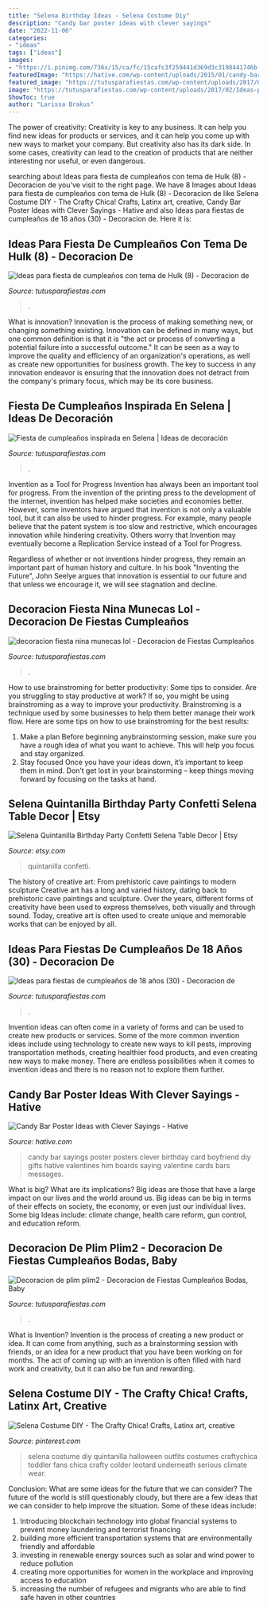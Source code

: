```yaml
---
title: "Selena Birthday Ideas - Selena Costume Diy"
description: "Candy bar poster ideas with clever sayings"
date: "2022-11-06"
categories:
- "ideas"
tags: ["ideas"]
images:
- "https://i.pinimg.com/736x/15/ca/fc/15cafc3f259441d369d3c3198441746b--selena-costume-fans.jpg"
featuredImage: "https://hative.com/wp-content/uploads/2015/01/candy-bar-sayings/7-candy-bar-saying-ideas.jpg"
featured_image: "https://tutusparafiestas.com/wp-content/uploads/2017/02/Ideas-para-fiestas-de-cumpleaños-de-18-años-30.jpg"
image: "https://tutusparafiestas.com/wp-content/uploads/2017/02/Ideas-para-fiesta-de-cumpleaños-con-tema-de-Hulk-8.jpg"
ShowToc: true
author: "Larissa Brakus"
---
```



The power of creativity:
Creativity is key to any business. It can help you find new ideas for products or services, and it can help you come up with new ways to market your company. But creativity also has its dark side. In some cases, creativity can lead to the creation of products that are neither interesting nor useful, or even dangerous.

	

		
searching about Ideas para fiesta de cumpleaños con tema de Hulk (8) - Decoracion de you've visit to the right page. We have 8 Images about Ideas para fiesta de cumpleaños con tema de Hulk (8) - Decoracion de like Selena Costume DIY - The Crafty Chica! Crafts, Latinx art, creative, Candy Bar Poster Ideas with Clever Sayings - Hative and also Ideas para fiestas de cumpleaños de 18 años (30) - Decoracion de. Here it is:
		
    
## Ideas Para Fiesta De Cumpleaños Con Tema De Hulk (8) - Decoracion De

<img loading=lazy src="https://tutusparafiestas.com/wp-content/uploads/2017/02/Ideas-para-fiesta-de-cumpleaños-con-tema-de-Hulk-8.jpg" onerror="this.onerror=null;this.src='https://tse2.mm.bing.net/th?id=OIP.Wn4rRcJITMHdS7skJJuFiQDYEg&amp;pid=15.1';" alt="Ideas para fiesta de cumpleaños con tema de Hulk (8) - Decoracion de">

_Source: tutusparafiestas.com_

>. 

	

What is innovation?
Innovation is the process of making something new, or changing something existing. Innovation can be defined in many ways, but one common definition is that it is "the act or process of converting a potential failure into a successful outcome." 
It can be seen as a way to improve the quality and efficiency of an organization's operations, as well as create new opportunities for business growth. 
The key to success in any innovation endeavor is ensuring that the innovation does not detract from the company's primary focus, which may be its core business.

    
## Fiesta De Cumpleaños Inspirada En Selena | Ideas De Decoración

<img loading=lazy src="https://tutusparafiestas.com/wp-content/uploads/2017/11/fiesta-de-cumpleanos-inspirada-en-selena-14.jpg" onerror="this.onerror=null;this.src='https://tse3.mm.bing.net/th?id=OIP.ywsaICErs2kXjDN3BAOe7AAAAA&amp;pid=15.1';" alt="Fiesta de cumpleaños inspirada en Selena | Ideas de decoración">

_Source: tutusparafiestas.com_

>. 

	

Invention as a Tool for Progress
Invention has always been an important tool for progress. From the invention of the printing press to the development of the internet, invention has helped make societies and economies better. 
However, some inventors have argued that invention is not only a valuable tool, but it can also be used to hinder progress. For example, many people believe that the patent system is too slow and restrictive, which encourages innovation while hindering creativity. Others worry that Invention may eventually become a Replication Service instead of a Tool for Progress.

Regardless of whether or not inventions hinder progress, they remain an important part of human history and culture. In his book "Inventing the Future", John Seelye argues that innovation is essential to our future and that unless we encourage it, we will see stagnation and decline.

    
## Decoracion Fiesta Nina Munecas Lol - Decoracion De Fiestas Cumpleaños

<img loading=lazy src="https://tutusparafiestas.com/wp-content/uploads/2018/01/img_1085.jpg" onerror="this.onerror=null;this.src='https://tse4.mm.bing.net/th?id=OIP.af0fA7AmDcoGavJxNNCNpwHaLG&amp;pid=15.1';" alt="decoracion fiesta nina munecas lol - Decoracion de Fiestas Cumpleaños">

_Source: tutusparafiestas.com_

>. 

	

How to use brainstroming for better productivity: Some tips to consider.
Are you struggling to stay productive at work? If so, you might be using brainstroming as a way to improve your productivity. Brainstroming is a technique used by some businesses to help them better manage their work flow. Here are some tips on how to use brainstroming for the best results: 
1) Make a plan 
Before beginning anybrainstorming session, make sure you have a rough idea of what you want to achieve. This will help you focus and stay organized. 
2) Stay focused 
Once you have your ideas down, it’s important to keep them in mind. Don’t get lost in your brainstorming – keep things moving forward by focusing on the tasks at hand.

    
## Selena Quintanilla Birthday Party Confetti Selena Table Decor | Etsy

<img loading=lazy src="https://i.etsystatic.com/15345700/r/il/28fe25/2779108709/il_794xN.2779108709_gr84.jpg" onerror="this.onerror=null;this.src='https://tse3.mm.bing.net/th?id=OIP.bUQXQ4cMEN9FOqgTPqD_DQHaJ4&amp;pid=15.1';" alt="Selena Quintanilla Birthday Party Confetti Selena Table Decor | Etsy">

_Source: etsy.com_

>quintanilla confetti. 

	

The history of creative art: From prehistoric cave paintings to modern sculpture
Creative art has a long and varied history, dating back to prehistoric cave paintings and sculpture. Over the years, different forms of creativity have been used to express themselves, both visually and through sound. Today, creative art is often used to create unique and memorable works that can be enjoyed by all.

    
## Ideas Para Fiestas De Cumpleaños De 18 Años (30) - Decoracion De

<img loading=lazy src="https://tutusparafiestas.com/wp-content/uploads/2017/02/Ideas-para-fiestas-de-cumpleaños-de-18-años-30.jpg" onerror="this.onerror=null;this.src='https://tse4.mm.bing.net/th?id=OIP.U2cEhD0xRGoiPW1eojNgQgHaJ6&amp;pid=15.1';" alt="Ideas para fiestas de cumpleaños de 18 años (30) - Decoracion de">

_Source: tutusparafiestas.com_

>. 

	

Invention ideas can often come in a variety of forms and can be used to create new products or services. Some of the more common invention ideas include using technology to create new ways to kill pests, improving transportation methods, creating healthier food products, and even creating new ways to make money. There are endless possibilities when it comes to invention ideas and there is no reason not to explore them further.

    
## Candy Bar Poster Ideas With Clever Sayings - Hative

<img loading=lazy src="https://hative.com/wp-content/uploads/2015/01/candy-bar-sayings/7-candy-bar-saying-ideas.jpg" onerror="this.onerror=null;this.src='https://tse1.mm.bing.net/th?id=OIP.0phdmDhpp4UqE0nR4il0owHaKg&amp;pid=15.1';" alt="Candy Bar Poster Ideas with Clever Sayings - Hative">

_Source: hative.com_

>candy bar sayings poster posters clever birthday card boyfriend diy gifts hative valentines him boards saying valentine cards bars messages. 

	

What is big? What are its implications?
Big ideas are those that have a large impact on our lives and the world around us. Big ideas can be big in terms of their effects on society, the economy, or even just our individual lives. Some big Ideas include: climate change, health care reform, gun control, and education reform.

    
## Decoracion De Plim Plim2 - Decoracion De Fiestas Cumpleaños Bodas, Baby

<img loading=lazy src="https://tutusparafiestas.com/wp-content/uploads/2018/04/Decoracion-de-plim-plim2.jpg" onerror="this.onerror=null;this.src='https://tse2.mm.bing.net/th?id=OIP.PrrioX2zDy-F_lXGYgsGPQHaLG&amp;pid=15.1';" alt="Decoracion de plim plim2 - Decoracion de Fiestas Cumpleaños Bodas, Baby">

_Source: tutusparafiestas.com_

>. 

	

What is Invention?
Invention is the process of creating a new product or idea. It can come from anything, such as a brainstorming session with friends, or an idea for a new product that you have been working on for months. The act of coming up with an invention is often filled with hard work and creativity, but it can also be fun and rewarding.

    
## Selena Costume DIY - The Crafty Chica! Crafts, Latinx Art, Creative

<img loading=lazy src="https://i.pinimg.com/736x/15/ca/fc/15cafc3f259441d369d3c3198441746b--selena-costume-fans.jpg" onerror="this.onerror=null;this.src='https://tse4.mm.bing.net/th?id=OIP.gLKqQrtNstaY7NU2P5A6HQDIEs&amp;pid=15.1';" alt="Selena Costume DIY - The Crafty Chica! Crafts, Latinx art, creative">

_Source: pinterest.com_

>selena costume diy quintanilla halloween outfits costumes craftychica toddler fans chica crafty colder leotard underneath serious climate wear. 

	

Conclusion: What are some ideas for the future that we can consider?
The future of the world is still questionably cloudy, but there are a few ideas that we can consider to help improve the situation. Some of these ideas include: 
1. Introducing blockchain technology into global financial systems to prevent money laundering and terrorist financing 
2. building more efficient transportation systems that are environmentally friendly and affordable 
3. investing in renewable energy sources such as solar and wind power to reduce pollution 
4. creating more opportunities for women in the workplace and improving access to education 
5. increasing the number of refugees and migrants who are able to find safe haven in other countries 

